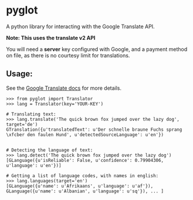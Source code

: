 pyglot
======

A python library for interacting with the Google Translate API.

**Note: This uses the translate v2 API**

You will need a **server** key configured with Google, and a payment method on file,
as there is no courtesy limit for translations.

Usage:
------
See the [Google Translate docs](https://developers.google.com/translate/v2/using_rest) for more details.

    >>> from pyglot import Translator
    >>> lang = Translator(key='YOUR-KEY')

    # Translating text:
    >>> lang.translate('The quick brown fox jumped over the lazy dog', target='de')
    GTranslation({u'translatedText': u'Der schnelle braune Fuchs sprang \xfcber den faulen Hund', u'detectedSourceLanguage': u'en'})


    # Detecting the language of text:
    >>> lang.detect('The quick brown fox jumped over the lazy dog')
    [GLanguage({u'isReliable': False, u'confidence': 0.79904306, u'language': u'en'})]

    # Getting a list of language codes, with names in english:
    >>> lang.languages(target='en')
    [GLanguage({u'name': u'Afrikaans', u'language': u'af'}), GLanguage({u'name': u'Albanian', u'language': u'sq'}), ... ]

